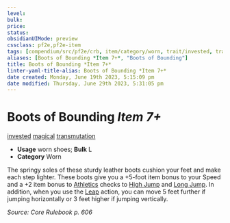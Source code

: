 ```yaml
---
level:
bulk:
price:
status:
obsidianUIMode: preview
cssclass: pf2e,pf2e-item
tags: [compendium/src/pf2e/crb, item/category/worn, trait/invested, trait/magical, trait/transmutation]
aliases: [Boots of Bounding *Item 7+*, "Boots of Bounding"]
title: Boots of Bounding *Item 7+*
linter-yaml-title-alias: Boots of Bounding *Item 7+*
date created: Monday, June 19th 2023, 5:15:09 pm
date modified: Thursday, June 29th 2023, 5:31:05 pm
---
```


# Boots of Bounding *Item 7+*

[invested](rules/traits/invested.md) [magical](rules/traits/magical.md) [transmutation](rules/traits/transmutation.md)  

- **Usage** worn shoes; **Bulk** L
- **Category** Worn

The springy soles of these sturdy leather boots cushion your feet and make each step lighter. These boots give you a +5-foot item bonus to your Speed and a +2 item bonus to [Athletics](compendium/skills.md#Athletics) checks to [High Jump](rules/actions/high-jump.md) and [Long Jump](rules/actions/long-jump.md). In addition, when you use the [Leap](rules/actions/leap.md) action, you can move 5 feet further if jumping horizontally or 3 feet higher if jumping vertically.

*Source: Core Rulebook p. 606*
